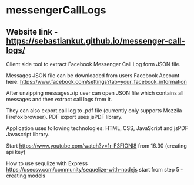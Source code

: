 # messengerCallLogs

## Website link - https://sebastiankut.github.io/messenger-call-logs/

Client side tool to extract Facebook Messenger Call Log form JSON file.

Messages JSON file can be downloaded from users Facebook Account here: https://www.facebook.com/settings?tab=your_facebook_information

After unzipping messages.zip user can open JSON file which contains all messages and then extract call logs from it.

They can also export call log to .pdf file (currently only supports Mozzila Firefox browser). PDF export uses jsPDF library.

Application uses following technologies: HTML, CSS, JavaScript and jsPDF Javascript library.

Start https://www.youtube.com/watch?v=1r-F3FIONl8 from 16.30 (creating api key)

How to use sequlize with Express
https://usecsv.com/community/sequelize-with-nodejs start from step 5 - creating models